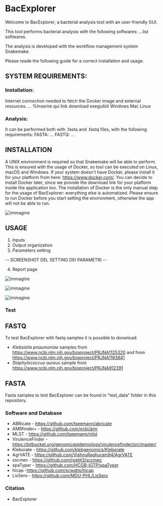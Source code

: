# BacExplorer

Welcome to BacExplorer, a bacterial analysis tool with an user-friendly GUI.

This tool performs bacterial analysis with the following softwares:
...list softwares.

The analysis is developed with the workflow management system Snakemake.

Please reade the following guide for a correct installation and usage.

## SYSTEM REQUIREMENTS:
### Installation:
Internet connection needed to fetch the Docker image and external resources.
...
%Inserire qui link download eseguibili
Windows
Mac 
Linux

### Analysis:
It can be performed both with .fasta and .fastq files, with the following requirements:
FASTA: ...
FASTQ: ...

## INSTALLATION
A UNIX environment is required so that Snakemake will be able to perform.
This is ensured with the usage of Docker, so tool can be executed on Linux, macOS and Windows.
If your system doesn't have Docker, please install it for your platform from here: https://www.docker.com/.
You can decide to install Docker later, since we provide the download link for your platform inside the application too.
The installation of Docker is the only manual step for the usage of BacExplorer: everything else is automatized.
Please ensure to run Docker before you start setting the environment, otherwise the app will not be able to run.


![immagine](https://github.com/user-attachments/assets/80b90d15-599f-4321-bda5-a6685b1445ad)



## USAGE
1) Inputs
2) Output organization
3) Parameters setting

-- SCREENSHOT DEL SETTING DEI PARAMETRI --

4) Report page


![immagine](https://github.com/user-attachments/assets/db3fe1ee-f254-4bad-8fe4-f05975e0bec6)


![immagine](https://github.com/user-attachments/assets/701aeba7-3081-4ab1-a0c7-279f349233b7)


![immagine](https://github.com/user-attachments/assets/5870e3ae-4b4e-4c1e-82a8-507f06436d45)




### Test

## FASTQ
To test BacExplorer with fastq samples it is possible to donwload:
- *Klebsiella pnaumoniae* samples from https://www.ncbi.nlm.nih.gov/bioproject/PRJNA1125320 and from https://www.ncbi.nlm.nih.gov/bioproject/PRJNA1193841
- *Staphylococcus aureus* sample from https://www.ncbi.nlm.nih.gov/bioproject/PRJNA912391

## FASTA
Fasta samples to test BacExplorer can be found in "test_data" folder in this repository.

### Software and Database
- ABRicate - https://github.com/tseemann/abricate
- AMRfinder+ - https://github.com/ncbi/amr
- MLST - https://github.com/tseemann/mlst
- VirulenceFinder - https://bitbucket.org/genomicepidemiology/virulencefinder/src/master/
- Kleborate - https://github.com/klebgenomics/Kleborate
- AgrVATE - https://github.com/VishnuRaghuram94/AgrVATE
- sscmec - https://github.com/rpetit3/sccmec
- spaTyper - https://github.com/HCGB-IGTP/spaTyper
- hicap -https://github.com/scwatts/hicap
- LisSero - https://github.com/MDU-PHL/LisSero

### Citation 
- BacExplorer


